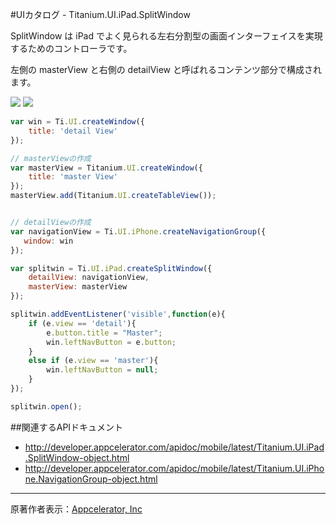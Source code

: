 #UIカタログ - Titanium.UI.iPad.SplitWindow

SplitWindow は iPad でよく見られる左右分割型の画面インターフェイスを実現するためのコントローラです。

左側の masterView と右側の detailView と呼ばれるコンテンツ部分で構成されます。

![](http://img.f.hatena.ne.jp/images/fotolife/d/donayama/20101031/20101031182850.png)
![](http://img.f.hatena.ne.jp/images/fotolife/d/donayama/20101031/20101031182851.png)

```JavaScript
var win = Ti.UI.createWindow({
    title: 'detail View'
});

// masterViewの作成
var masterView = Titanium.UI.createWindow({
    title: 'master View'
});
masterView.add(Titanium.UI.createTableView());


// detailViewの作成
var navigationView = Ti.UI.iPhone.createNavigationGroup({
   window: win
});

var splitwin = Ti.UI.iPad.createSplitWindow({
    detailView: navigationView,
    masterView: masterView
});

splitwin.addEventListener('visible',function(e){
    if (e.view == 'detail'){
        e.button.title = "Master";
        win.leftNavButton = e.button;
    }
    else if (e.view == 'master'){
        win.leftNavButton = null;
    }
});

splitwin.open();
```

##関連するAPIドキュメント
 * http://developer.appcelerator.com/apidoc/mobile/latest/Titanium.UI.iPad.SplitWindow-object.html
 * http://developer.appcelerator.com/apidoc/mobile/latest/Titanium.UI.iPhone.NavigationGroup-object.html

----
原著作者表示：[Appcelerator, Inc](http://www.appcelerator.com/ )

